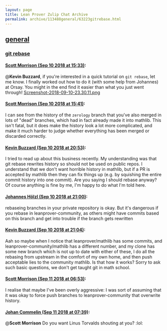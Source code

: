 ```yaml
---
layout: page
title: Lean Prover Zulip Chat Archive 
permalink: archive/113488general/63223gitrebase.html
---
```


## [general](index.html)
### [git rebase](63223gitrebase.html)

#### [Scott Morrison (Sep 10 2018 at 15:33)](https://leanprover.zulipchat.com/#narrow/stream/113488-general/topic/git%20rebase/near/133660217):
@**Kevin Buzzard**, if you're interested in a quick tutorial on `git rebase`, let me know. I finally worked out how to do it (with some help from Johannes) at Orsay. You might in the end find it easier than what you just went through! [Screenshot-2018-09-10-23.30.11.png](/user_uploads/3121/N0ltaWQLM-4x4MmnvZVlAmvW/Screenshot-2018-09-10-23.30.11.png)

#### [Scott Morrison (Sep 10 2018 at 15:41)](https://leanprover.zulipchat.com/#narrow/stream/113488-general/topic/git%20rebase/near/133660847):
I can see from the history of the `zerology` branch that you've also merged in lots of "dead" branches, which had in fact already made it into mathlib. This isn't fatal, but it does make the history look a lot more complicated, and make it much harder to judge whether everything has been merged or discarded correctly.

#### [Kevin Buzzard (Sep 10 2018 at 20:53)](https://leanprover.zulipchat.com/#narrow/stream/113488-general/topic/git%20rebase/near/133681508):
I tried to read up about this business recently. My understanding was that git rebase rewrites history so should not be used on public repos. I understand that we don't want horrible history in mathlib, but if a PR is accepted by mathlib then they can fix things up (e.g. by squishing the entire commit history into one commit). Are you saying I should rebase anyway? Of course anything is fine by me, I'm happy to do what I'm told here.

#### [Johannes Hölzl (Sep 10 2018 at 21:00)](https://leanprover.zulipchat.com/#narrow/stream/113488-general/topic/git%20rebase/near/133681974):
rebaseing branches in your private repository is okay. But it's dangerous if you rebase in leanprover-community, as others might have commits based on this branch and get into trouble if the branch gets rewritten

#### [Kevin Buzzard (Sep 10 2018 at 21:04)](https://leanprover.zulipchat.com/#narrow/stream/113488-general/topic/git%20rebase/near/133682288):
Aah so maybe when I notice that leanprover/mathlib has some commits, and leanprover-community/mathlib has a different number, and my clone has some new branch which is not up to date with either of these, I do all the rebasing from upstream in the comfort of my own home, and then push acceptable lies to the community mathlib. Is that how it works? Sorry to ask such basic questions, we don't get taught git in math school.

#### [Scott Morrison (Sep 11 2018 at 06:53)](https://leanprover.zulipchat.com/#narrow/stream/113488-general/topic/git%20rebase/near/133709762):
I realise that maybe I've been overly aggressive: I was sort of assuming that it was okay to force push branches to leanprover-community that overwrite history.

#### [Johan Commelin (Sep 11 2018 at 07:39)](https://leanprover.zulipchat.com/#narrow/stream/113488-general/topic/git%20rebase/near/133711027):
@**Scott Morrison** Do you want Linus Torvalds shouting at you? :lol:

